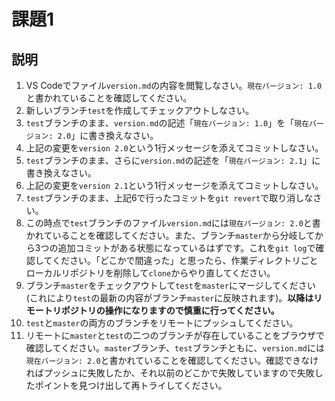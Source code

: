 # 課題1

## 説明

1. VS Codeでファイル`version.md`の内容を閲覧しなさい。`現在バージョン: 1.0`と書かれていることを確認してください。
2. 新しいブランチ`test`を作成してチェックアウトしなさい。
3. `test`ブランチのまま、`version.md`の記述「`現在バージョン: 1.0`」を「`現在バージョン: 2.0`」に書き換えなさい。
4. 上記の変更を`version 2.0`という1行メッセージを添えてコミットしなさい。
5. `test`ブランチのまま、さらに`version.md`の記述を「`現在バージョン: 2.1`」に書き換えなさい。
6. 上記の変更を`version 2.1`という1行メッセージを添えてコミットしなさい。
7. `test`ブランチのまま、上記6で行ったコミットを`git revert`で取り消しなさい。
8. この時点で`test`ブランチのファイル`version.md`には`現在バージョン: 2.0`と書かれていることを確認してください。また、ブランチ`master`から分岐してから3つの追加コミットがある状態になっているはずです。これを`git log`で確認してください。「どこかで間違った」と思ったら、作業ディレクトリごとローカルリポジトリを削除して`clone`からやり直してください。
9. ブランチ`master`をチェックアウトして`test`を`master`にマージしてください(これにより`test`の最新の内容がブランチ`master`に反映されます)。**以降はリモートリポジトリの操作になりますので慎重に行ってください。**
10. `test`と`master`の両方のブランチをリモートにプッシュしてください。
11. リモートに`master`と`test`の二つのブランチが存在していることをブラウザで確認してください。`master`ブランチ、`test`ブランチともに、`version.md`には`現在バージョン: 2.0`と書かれていることを確認してください。確認できなければプッシュに失敗したか、それ以前のどこかで失敗していますので失敗したポイントを見つけ出して再トライしてください。
